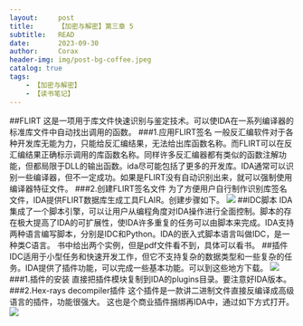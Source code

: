 ```yaml
---
layout:     post
title:      【加密与解密】第三章 5
subtitle:   READ
date:       2023-09-30
author:     Corax
header-img: img/post-bg-coffee.jpeg
catalog: true
tags:
    - 【加密与解密】
    - 【读书笔记】
---
```




##FLIRT
这是一项用于库文件快速识别与鉴定技术。可以使IDA在一系列编译器的标准库文件中自动找出调用的函数。
###1.应用FLIRT签名
一般反汇编软件对于各种开发库无能为力，只能给反汇编结果，无法给出库函数名称。而FLIRT可以在反汇编结果正确标示调用的库函数名称。同样许多反汇编器都有类似的函数注解功能，但都局限于DLL的输出函数。ida尽可能包括了更多的开发库。IDA通常可以识别一些编译器，但不一定成功。如果是FLIRT没有自动识别出来，就可以强制使用编译器特征文件。
###2.创建FLIRT签名文件
为了方便用户自行制作识别库签名文件，IDA提供FLIRT数据库生成工具FLAIR。创建步骤如下。
![](https://typora-1321221957.cos.ap-shanghai.myqcloud.com/image1/202311021131973.png)
##IDC脚本
IDA集成了一个脚本引擎，可以让用户从编程角度对IDA操作进行全面控制。脚本的存在极大提高了IDA的可扩展性，使IDA许多重复的任务可以由脚本来完成。IDA支持两种语言编写脚本，分别是IDC和Python。IDA的嵌入式脚本语言叫做IDC，是一种类C语言。
书中给出两个实例，但是pdf文件看不到，具体可以看书。
##插件
IDC适用于小型任务和快速开发工作，但它不支持复杂的数据类型和一些复杂的任务。IDA提供了插件功能，可以完成一些基本功能。可以到这些地方下载。
![](https://typora-1321221957.cos.ap-shanghai.myqcloud.com/image1/202311021131974.png)
###1.插件的安装
直接把插件模块复制到IDA的plugins目录。要注意好IDA版本。
###2.Hex-rays decompiler插件
这个插件是一款讲二进制文件直接反编译成高级语言的插件，功能很强大。
这也是个商业插件捆绑再IDA中，通过如下方式打开。
![](https://typora-1321221957.cos.ap-shanghai.myqcloud.com/image1/202311021131975.png)
